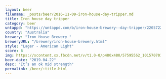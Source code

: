 ```yaml
---
layout: beer
filename: _posts/beer/2016-11-09-iron-house-day-tripper.md
title: Iron house day tripper
category: beer
untappd: "https://untappd.com/b/iron-house-brewery--day-tripper/2205722"
country: "Australia"
brewery: "Iron House Brewery "
breweryURL: "/brewery/iron-house-brewery.html"
style: "Lager - American Light"
score: 6
img: https://scontent.xx.fbcdn.net/v/t1.0-0/p480x480/57595562_10157070102593745_2600625396630159360_n.jpg?_nc_cat=104&_nc_ht=scontent.xx&oh=b498d0ba2be78597f1710467aaaa6d08&oe=5DC60122
beer-date: "2019-04-22"
desc: "It’s an ok mid strength"
permalink: /beer/:title.html
---
```


